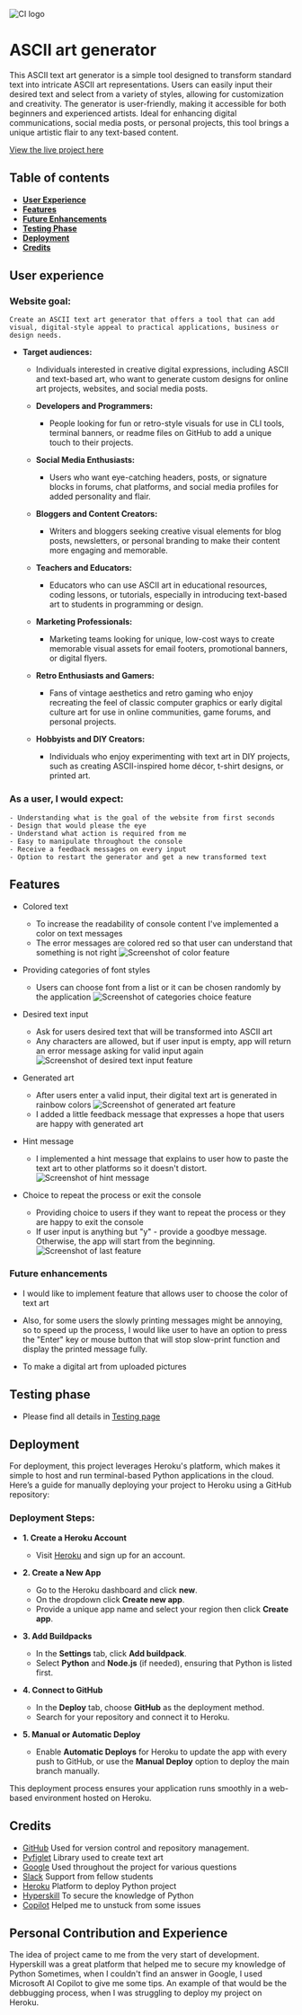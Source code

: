 ![CI logo](https://codeinstitute.s3.amazonaws.com/fullstack/ci_logo_small.png)

# ASCII art generator

This ASCII text art generator is a simple tool designed to transform standard text into intricate ASCII art representations. Users can easily input their desired text and select from a variety of styles, allowing for customization and creativity. The generator is user-friendly, making it accessible for both beginners and experienced artists. Ideal for enhancing digital communications, social media posts, or personal projects, this tool brings a unique artistic flair to any text-based content.

[View the live project here](https://ascii-art-generator-efa6a1fc5e98.herokuapp.com/)

## Table of contents
* [**User Experience**](#user-experience)
* [**Features**](#features)
* [**Future Enhancements**](#future-enhancements)
* [**Testing Phase**](#testing-phase)
* [**Deployment**](#deployment)
* [**Credits**](#credits)

## User experience
### **Website goal:**
    Create an ASCII text art generator that offers a tool that can add visual, digital-style appeal to practical applications, business or design needs.

- **Target audiences:**
    - Individuals interested in creative digital expressions, including ASCII and text-based art, who want to generate custom designs for online art projects, websites, and social media posts.
    - **Developers and Programmers:**
        - People looking for fun or retro-style visuals for use in CLI tools, terminal banners, or readme files on GitHub to add a unique touch to their projects.

    - **Social Media Enthusiasts:**
        - Users who want eye-catching headers, posts, or signature blocks in forums, chat platforms, and social media profiles for added personality and flair.
    
    - **Bloggers and Content Creators:**
        - Writers and bloggers seeking creative visual elements for blog posts, newsletters, or personal branding to make their content more engaging and memorable.

    - **Teachers and Educators:**
        - Educators who can use ASCII art in educational resources, coding lessons, or tutorials, especially in introducing text-based art to students in programming or design.
    - **Marketing Professionals:**
        - Marketing teams looking for unique, low-cost ways to create memorable visual assets for email footers, promotional banners, or digital flyers.

    - **Retro Enthusiasts and Gamers:**
        - Fans of vintage aesthetics and retro gaming who enjoy recreating the feel of classic computer graphics or early digital culture art for use in online communities, game forums, and personal projects.

    - **Hobbyists and DIY Creators:**
        - Individuals who enjoy experimenting with text art in DIY projects, such as creating ASCII-inspired home décor, t-shirt designs, or printed art.

### As a user, I would expect:
    - Understanding what is the goal of the website from first seconds
    - Design that would please the eye
    - Understand what action is required from me
    - Easy to manipulate throughout the console
    - Receive a feedback messages on every input
    - Option to restart the generator and get a new transformed text

## Features
* Colored text
    - To increase the readability of console content I've implemented a color on text messages
    - The error messages are colored red so that user can understand that something is not right
    ![Screenshot of color feature](/assets/images/color-feature.jpg)

* Providing categories of font styles
    - Users can choose font from a list or it can be chosen randomly by the application
    ![Screenshot of categories choice feature](/assets/images/categories-feat.jpg)

* Desired text input
    - Ask for users desired text that will be transformed into ASCII art
    - Any characters are allowed, but if user input is empty, app will return an error message asking for valid input again
    ![Screenshot of desired text input feature](/assets/images/text-feat.jpg)

* Generated art
    - After users enter a valid input, their digital text art is generated in rainbow colors
    ![Screenshot of generated art feature](/assets/images/generated-art-feat.jpg)
    - I added a little feedback message that expresses a hope that users are happy with generated art

* Hint message
    - I implemented a hint message that explains to user how to paste the text art to other platforms so it doesn't distort.
    ![Screenshot of hint message](/assets/images/hint-msg.jpg)

* Choice to repeat the process or exit the console
    - Providing choice to users if they want to repeat the process or they are happy to exit the console
    - If user input is anything but "y" - provide a goodbye message. Otherwise, the app will start from the beginning.
    ![Screenshot of last feature](/assets/images/goodbye-msg.jpg)

### Future enhancements

* I would like to implement feature that allows user to choose the color of text art

* Also, for some users the slowly printing messages might be annoying, so to speed up the process, I would like user to have an option to press the "Enter" key or mouse button that will stop slow-print function and display the printed message fully.

* To make a digital art from uploaded pictures

## Testing phase
* Please find all details in [Testing page](/TESTING.md)

## Deployment

For deployment, this project leverages Heroku's platform, which makes it simple to host and run terminal-based Python applications in the cloud. Here’s a guide for manually deploying your project to Heroku using a GitHub repository:

### Deployment Steps:

- **1. Create a Heroku Account**
    - Visit [Heroku](https://dashboard.heroku.com/) and sign up for an account.

- **2. Create a New App**
    - Go to the Heroku dashboard and click **new**.
    - On the dropdown click **Create new app**.
    - Provide a unique app name and select your region then click **Create app**.

- **3. Add Buildpacks**
    - In the **Settings** tab, click **Add buildpack**.
    - Select **Python** and **Node.js** (if needed), ensuring that Python is listed first.

- **4. Connect to GitHub**
    - In the **Deploy** tab, choose **GitHub** as the deployment method.
    - Search for your repository and connect it to Heroku.

- **5. Manual or Automatic Deploy**
    - Enable **Automatic Deploys** for Heroku to update the app with every push to GitHub, or use the **Manual Deploy** option to deploy the main branch manually.

This deployment process ensures your application runs smoothly in a web-based environment hosted on Heroku.

## Credits
- [GitHub](https://github.com) Used for version control and repository management.
- [Pyfiglet](https://pypi.org/project/pyfiglet/) Library used to create text art
- [Google](google.com) Used throughout the project for various questions
- [Slack](https://app.slack.com/) Support from fellow students
- [Heroku](heroku.com) Platform to deploy Python project
- [Hyperskill](hyperskill.org) To secure the knowledge of Python
- [Copilot](https://copilot.microsoft.com/) Helped me to unstuck from some issues

## Personal Contribution and Experience
The idea of project came to me from the very start of development.
Hyperskill was a great platform that helped me to secure my knowledge of Python
Sometimes, when I couldn't find an answer in Google, I used Microsoft AI Copilot to give me some tips.
An example of that would be the debbugging process, when I was struggling to deploy my project on Heroku.